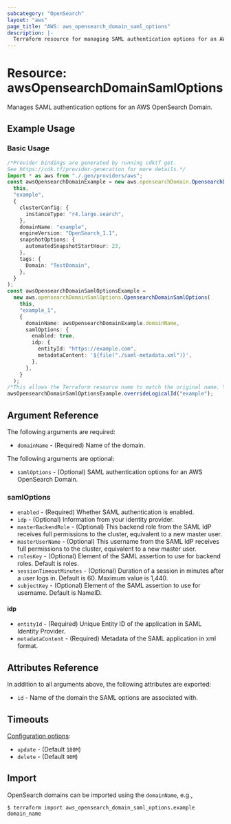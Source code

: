 ```yaml
---
subcategory: "OpenSearch"
layout: "aws"
page_title: "AWS: aws_opensearch_domain_saml_options"
description: |-
  Terraform resource for managing SAML authentication options for an AWS OpenSearch Domain.
---
```


# Resource: awsOpensearchDomainSamlOptions

Manages SAML authentication options for an AWS OpenSearch Domain.

## Example Usage

### Basic Usage

```typescript
/*Provider bindings are generated by running cdktf get.
See https://cdk.tf/provider-generation for more details.*/
import * as aws from "./.gen/providers/aws";
const awsOpensearchDomainExample = new aws.opensearchDomain.OpensearchDomain(
  this,
  "example",
  {
    clusterConfig: {
      instanceType: "r4.large.search",
    },
    domainName: "example",
    engineVersion: "OpenSearch_1.1",
    snapshotOptions: {
      automatedSnapshotStartHour: 23,
    },
    tags: {
      Domain: "TestDomain",
    },
  }
);
const awsOpensearchDomainSamlOptionsExample =
  new aws.opensearchDomainSamlOptions.OpensearchDomainSamlOptions(
    this,
    "example_1",
    {
      domainName: awsOpensearchDomainExample.domainName,
      samlOptions: {
        enabled: true,
        idp: {
          entityId: "https://example.com",
          metadataContent: '${file("./saml-metadata.xml")}',
        },
      },
    }
  );
/*This allows the Terraform resource name to match the original name. You can remove the call if you don't need them to match.*/
awsOpensearchDomainSamlOptionsExample.overrideLogicalId("example");

```

## Argument Reference

The following arguments are required:

* `domainName` - (Required) Name of the domain.

The following arguments are optional:

* `samlOptions` - (Optional) SAML authentication options for an AWS OpenSearch Domain.

### samlOptions

* `enabled` - (Required) Whether SAML authentication is enabled.
* `idp` - (Optional) Information from your identity provider.
* `masterBackendRole` - (Optional) This backend role from the SAML IdP receives full permissions to the cluster, equivalent to a new master user.
* `masterUserName` - (Optional) This username from the SAML IdP receives full permissions to the cluster, equivalent to a new master user.
* `rolesKey` - (Optional) Element of the SAML assertion to use for backend roles. Default is roles.
* `sessionTimeoutMinutes` - (Optional) Duration of a session in minutes after a user logs in. Default is 60. Maximum value is 1,440.
* `subjectKey` - (Optional) Element of the SAML assertion to use for username. Default is NameID.

#### idp

* `entityId` - (Required) Unique Entity ID of the application in SAML Identity Provider.
* `metadataContent` - (Required) Metadata of the SAML application in xml format.

## Attributes Reference

In addition to all arguments above, the following attributes are exported:

* `id` - Name of the domain the SAML options are associated with.

## Timeouts

[Configuration options](https://developer.hashicorp.com/terraform/language/resources/syntax#operation-timeouts):

* `update` - (Default `180M`)
* `delete` - (Default `90M`)

## Import

OpenSearch domains can be imported using the `domainName`, e.g.,

```console
$ terraform import aws_opensearch_domain_saml_options.example domain_name
```
